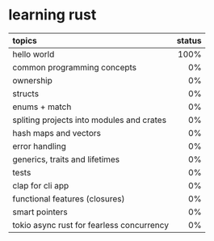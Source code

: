 # learning rust
topics | status
:-- | --:
hello world | 100%
common programming concepts | 0%
ownership | 0%
structs | 0%
enums + match | 0%
spliting projects into modules and crates | 0%
hash maps and vectors | 0%
error handling | 0%
generics, traits and lifetimes | 0%
tests | 0%
clap for cli app | 0%
functional features (closures) | 0%
smart pointers | 0%
tokio async rust for fearless concurrency | 0%
